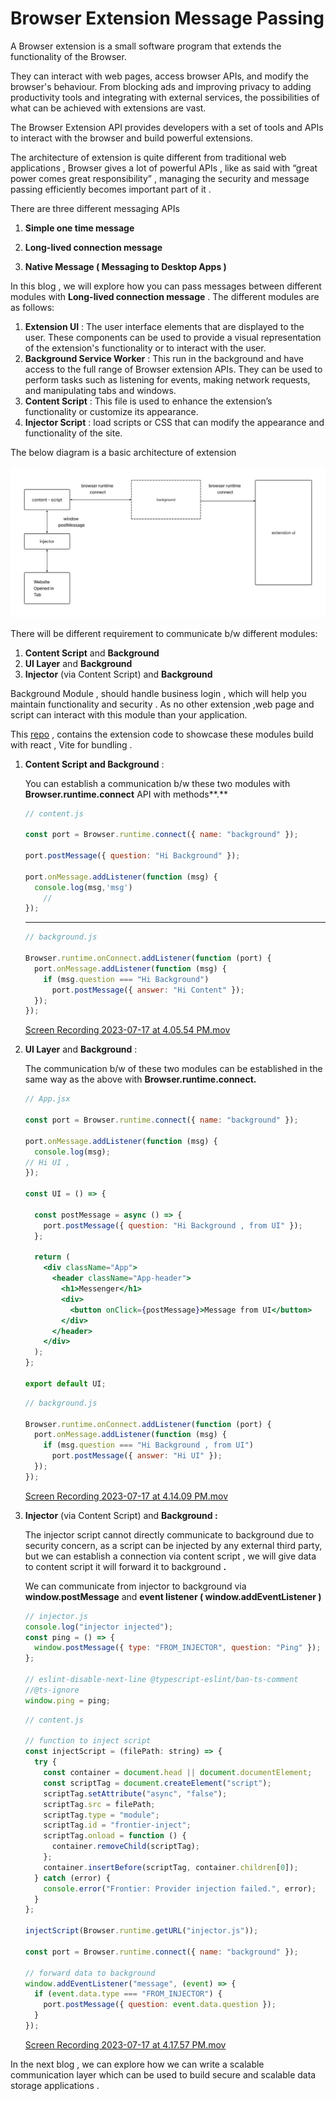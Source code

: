 # Browser Extension Message Passing

A Browser extension is a small software program that extends the functionality of the Browser.

They can interact with web pages, access browser APIs, and modify the browser's behaviour. From blocking ads and improving privacy to adding productivity tools and integrating with external services, the possibilities of what can be achieved with extensions are vast.

The Browser Extension API provides developers with a set of tools and APIs to interact with the browser and build powerful extensions.

The architecture of extension is quite different from traditional web applications , Browser gives a lot of powerful APIs , like as said with “great power comes great responsibility” , managing the security and message passing efficiently becomes important part of it .

There are three different messaging APIs

1. **Simple one time message** 

2. **Long-lived connection message**

3. **Native Message ( Messaging to Desktop Apps )**

In this blog , we will explore how you can pass messages between different modules with **Long-lived connection message** . The different modules are as follows:

1. **Extension UI** : The user interface elements that are displayed to the user. These components can be used to provide a visual representation of the extension's functionality or to interact with the user.
2. **Background Service Worker** : This run in the background and have access to the full range of Browser extension APIs. They can be used to perform tasks such as listening for events, making network requests, and manipulating tabs and windows.
3. **Content Script** : This file is used to enhance the extension’s functionality or customize its appearance.
4. **Injector Script** : load scripts or CSS that can modify the appearance and functionality of the site.

The below diagram is a basic architecture of extension 

![Chrome Extension Architecture.png](Browser%20Extension%20Message%20Passing%20d307e3d320b34bba8eaac9020b71afd9/Chrome_Extension_Architecture.png)

  There will be different requirement to communicate b/w different modules:

1. **Content Script** and **Background**
2. **UI Layer** and **Background**
3. **Injector** (via Content Script) and **Background**

Background Module , should handle business login , which will help you maintain functionality and security . As no other extension ,web page and script can interact with this module than your application.

This [repo](https://github.com/GouthamJM/Chrome-Extension-Communication) , contains the extension code to showcase these modules build with react , Vite for bundling . 

1. **Content Script and Background** :
    
     You can establish a communication b/w these two modules with **Browser.runtime.connect** API with methods**.**
    
    ```jsx
    // content.js 
    
    const port = Browser.runtime.connect({ name: "background" });
    
    port.postMessage({ question: "Hi Background" });
    
    port.onMessage.addListener(function (msg) {
      console.log(msg,'msg')
    	// 
    });
    ```
    
      ****
    
    ```jsx
    // background.js
    
    Browser.runtime.onConnect.addListener(function (port) {
      port.onMessage.addListener(function (msg) {
        if (msg.question === "Hi Background")
          port.postMessage({ answer: "Hi Content" });
      });
    });
    ```
    
    [Screen Recording 2023-07-17 at 4.05.54 PM.mov](Browser%20Extension%20Message%20Passing%20d307e3d320b34bba8eaac9020b71afd9/Screen_Recording_2023-07-17_at_4.05.54_PM.mov)
    
2. **UI Layer** and **Background** :
    
     The communication b/w of these two modules can be established in the same way as the above with **Browser.runtime.connect.**
    
    ```jsx
    // App.jsx
    
    const port = Browser.runtime.connect({ name: "background" });
    
    port.onMessage.addListener(function (msg) {
      console.log(msg);
    // Hi UI , 
    });
    
    const UI = () => {
    
      const postMessage = async () => {
        port.postMessage({ question: "Hi Background , from UI" });
      };
    
      return (
        <div className="App">
          <header className="App-header">
            <h1>Messenger</h1>
            <div>
              <button onClick={postMessage}>Message from UI</button>
            </div>
          </header>
        </div>
      );
    };
    
    export default UI;
    ```
    
    ```jsx
    // background.js
    
    Browser.runtime.onConnect.addListener(function (port) {
      port.onMessage.addListener(function (msg) {
        if (msg.question === "Hi Background , from UI")
          port.postMessage({ answer: "Hi UI" });
      });
    });
    ```
    
    [Screen Recording 2023-07-17 at 4.14.09 PM.mov](Browser%20Extension%20Message%20Passing%20d307e3d320b34bba8eaac9020b71afd9/Screen_Recording_2023-07-17_at_4.14.09_PM.mov)
    
3. **Injector** (via Content Script) and **Background :** 
    
     The injector script cannot directly communicate to background due to security concern, as a script can be injected by any external third party, but we can establish a connection via content script , we will give data to content script it will forward it to background **.**
    
    We can communicate from injector to background via **window.postMessage** and **event listener ( window.addEventListener )**
    
    ```jsx
    // injector.js
    console.log("injector injected");
    const ping = () => {
      window.postMessage({ type: "FROM_INJECTOR", question: "Ping" });
    };
    
    // eslint-disable-next-line @typescript-eslint/ban-ts-comment
    //@ts-ignore
    window.ping = ping;
    ```
    
    ```jsx
    // content.js
    
    // function to inject script
    const injectScript = (filePath: string) => {
      try {
        const container = document.head || document.documentElement;
        const scriptTag = document.createElement("script");
        scriptTag.setAttribute("async", "false");
        scriptTag.src = filePath;
        scriptTag.type = "module";
        scriptTag.id = "frontier-inject";
        scriptTag.onload = function () {
          container.removeChild(scriptTag);
        };
        container.insertBefore(scriptTag, container.children[0]);
      } catch (error) {
        console.error("Frontier: Provider injection failed.", error);
      }
    };
    
    injectScript(Browser.runtime.getURL("injector.js"));
    
    const port = Browser.runtime.connect({ name: "background" });
    
    // forward data to background
    window.addEventListener("message", (event) => {
      if (event.data.type === "FROM_INJECTOR") {
        port.postMessage({ question: event.data.question });
      }
    });
    ```
    
    [Screen Recording 2023-07-17 at 4.17.57 PM.mov](Browser%20Extension%20Message%20Passing%20d307e3d320b34bba8eaac9020b71afd9/Screen_Recording_2023-07-17_at_4.17.57_PM.mov)
    

      

In the next blog , we can explore how we can write a scalable communication layer which can be used to build secure and scalable data storage applications .